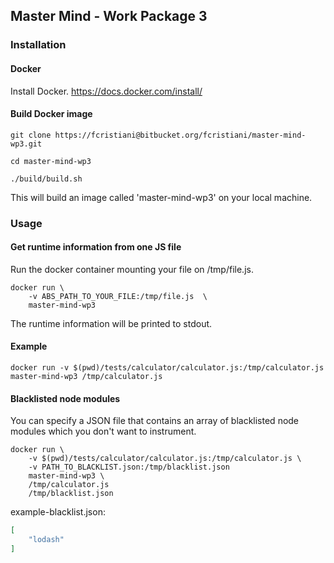## Master Mind - Work Package 3

### Installation
#### Docker
Install Docker.
https://docs.docker.com/install/

#### Build Docker image

```shell
git clone https://fcristiani@bitbucket.org/fcristiani/master-mind-wp3.git
```

```shell
cd master-mind-wp3
```

```shell
./build/build.sh
```

This will build an image called 'master-mind-wp3' on your local machine.

### Usage
#### Get runtime information from one JS file
Run the docker container mounting your file on /tmp/file.js.

```shell
docker run \
	-v ABS_PATH_TO_YOUR_FILE:/tmp/file.js  \
	master-mind-wp3
```

The runtime information will be printed to stdout. 

#### Example

```shell
docker run -v $(pwd)/tests/calculator/calculator.js:/tmp/calculator.js master-mind-wp3 /tmp/calculator.js
```

#### Blacklisted node modules
You can specify a JSON file that contains an array of blacklisted node modules which you don't want to instrument.

```shell
docker run \
	-v $(pwd)/tests/calculator/calculator.js:/tmp/calculator.js \
	-v PATH_TO_BLACKLIST.json:/tmp/blacklist.json
	master-mind-wp3 \
	/tmp/calculator.js
	/tmp/blacklist.json
```

example-blacklist.json:
```json
[
	"lodash"
]
```
